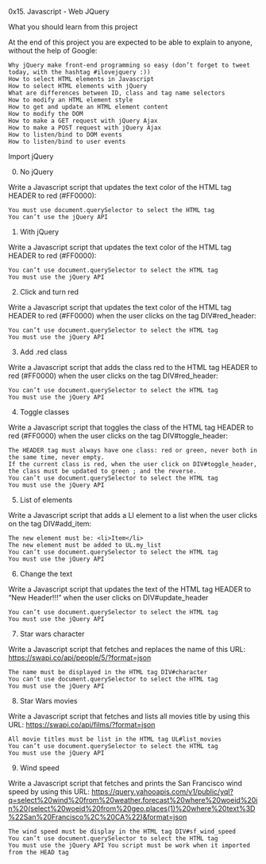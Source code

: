 0x15. Javascript - Web JQuery

What you should learn from this project

   At the end of this project you are expected to be able to explain to
   anyone, without the help of Google:

    Why jQuery make front-end programming so easy (don’t forget to tweet today, with the hashtag #ilovejquery :))
    How to select HTML elements in Javascript
    How to select HTML elements with jQuery
    What are differences between ID, class and tag name selectors
    How to modify an HTML element style
    How to get and update an HTML element content
    How to modify the DOM
    How to make a GET request with jQuery Ajax
    How to make a POST request with jQuery Ajax
    How to listen/bind to DOM events
    How to listen/bind to user events

Import jQuery

 <head>
     <script src="https://code.jquery.com/jquery-3.2.1.min.js"></script>
	 </head>

0. No jQuery

 Write a Javascript script that updates the text color of the HTML tag
 HEADER to red (#FF0000):

    You must use document.querySelector to select the HTML tag
    You can’t use the jQuery API

1. With jQuery

 Write a Javascript script that updates the text color of the HTML tag
 HEADER to red (#FF0000):

    You can’t use document.querySelector to select the HTML tag
    You must use the jQuery API

2. Click and turn red

 Write a Javascript script that updates the text color of the HTML tag
 HEADER to red (#FF0000) when the user clicks on the tag DIV#red_header:

    You can’t use document.querySelector to select the HTML tag
    You must use the jQuery API

3. Add .red class

 Write a Javascript script that adds the class red to the HTML tag
 HEADER to red (#FF0000) when the user clicks on the tag DIV#red_header:

    You can’t use document.querySelector to select the HTML tag
    You must use the jQuery API

4. Toggle classes

 Write a Javascript script that toggles the class of the HTML tag
 HEADER to red (#FF0000) when the user clicks on the tag DIV#toggle_header:

    The HEADER tag must always have one class: red or green, never both in the same time, never empty.
    If the current class is red, when the user click on DIV#toggle_header, the class must be updated to green ; and the reverse.
    You can’t use document.querySelector to select the HTML tag
    You must use the jQuery API

5. List of elements

 Write a Javascript script that adds a LI element to a list when the user
 clicks on the tag DIV#add_item:

    The new element must be: <li>Item</li>
    The new element must be added to UL.my_list
    You can’t use document.querySelector to select the HTML tag
    You must use the jQuery API

6. Change the text

 Write a Javascript script that updates the text of the HTML tag
 HEADER to “New Header!!!” when the user clicks on DIV#update_header

    You can’t use document.querySelector to select the HTML tag
    You must use the jQuery API

7. Star wars character

 Write a Javascript script that fetches and replaces the name of this
 URL: https://swapi.co/api/people/5/?format=json

    The name must be displayed in the HTML tag DIV#character
    You can’t use document.querySelector to select the HTML tag
    You must use the jQuery API

8. Star Wars movies

 Write a Javascript script that fetches and lists all movies title by using
 this URL: https://swapi.co/api/films/?format=json

    All movie titles must be list in the HTML tag UL#list_movies
    You can’t use document.querySelector to select the HTML tag
    You must use the jQuery API

9. Wind speed

 Write a Javascript script that fetches and prints the San Francisco wind
 speed by using this URL: https://query.yahooapis.com/v1/public/yql?q=select%20wind%20from%20weather.forecast%20where%20woeid%20in%20(select%20woeid%20from%20geo.places(1)%20where%20text%3D%22San%20Francisco%2C%20CA%22)&format=json

    The wind speed must be display in the HTML tag DIV#sf_wind_speed
    You can’t use document.querySelector to select the HTML tag
    You must use the jQuery API You script must be work when it imported from the HEAD tag

